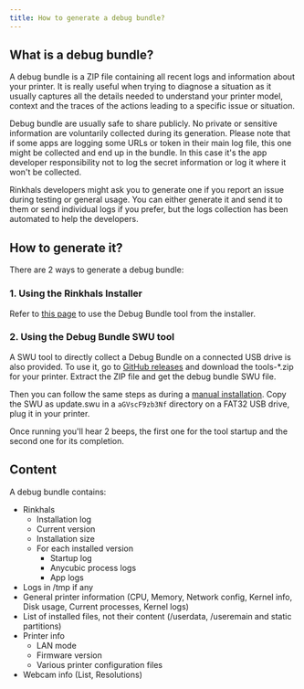 ```yaml
---
title: How to generate a debug bundle?
---
```


## What is a debug bundle?

A debug bundle is a ZIP file containing all recent logs and information about your printer. It is really useful when trying to diagnose a situation as it usually captures all the details needed to understand your printer model, context and the traces of the actions leading to a specific issue or situation.

Debug bundle are usually safe to share publicly. No private or sensitive information are voluntarily collected during its generation. Please note that if some apps are logging some URLs or token in their main log file, this one might be collected and end up in the bundle. In this case it's the app developer responsibility not to log the secret information or log it where it won't be collected.

Rinkhals developers might ask you to generate one if you report an issue during testing or general usage. You can either generate it and send it to them or send individual logs if you prefer, but the logs collection has been automated to help the developers.

## How to generate it?

There are 2 ways to generate a debug bundle:

### 1. Using the Rinkhals Installer

Refer to [this page](../Rinkhals/rinkhals-installer.md#tools) to use the Debug Bundle tool from the installer.

### 2. Using the Debug Bundle SWU tool

A SWU tool to directly collect a Debug Bundle on a connected USB drive is also provided.
To use it, go to [GitHub releases](https://github.com/jbatonnet/Rinkhals/releases) and download the tools-*.zip for your printer. Extract the ZIP file and get the debug bundle SWU file.

Then you can follow the same steps as during a [manual installation](../Rinkhals/installation-and-firmware-updates.md). Copy the SWU as update.swu in a `aGVscF9zb3Nf` directory on a FAT32 USB drive, plug it in your printer.

Once running you'll hear 2 beeps, the first one for the tool startup and the second one for its completion.

## Content

A debug bundle contains:
- Rinkhals
  - Installation log
  - Current version
  - Installation size
  - For each installed version
    - Startup log
    - Anycubic process logs
    - App logs
- Logs in /tmp if any
- General printer information (CPU, Memory, Network config, Kernel info, Disk usage, Current processes, Kernel logs)
- List of installed files, not their content (/userdata, /useremain and static partitions)
- Printer info
  - LAN mode
  - Firmware version
  - Various printer configuration files
- Webcam info (List, Resolutions)

